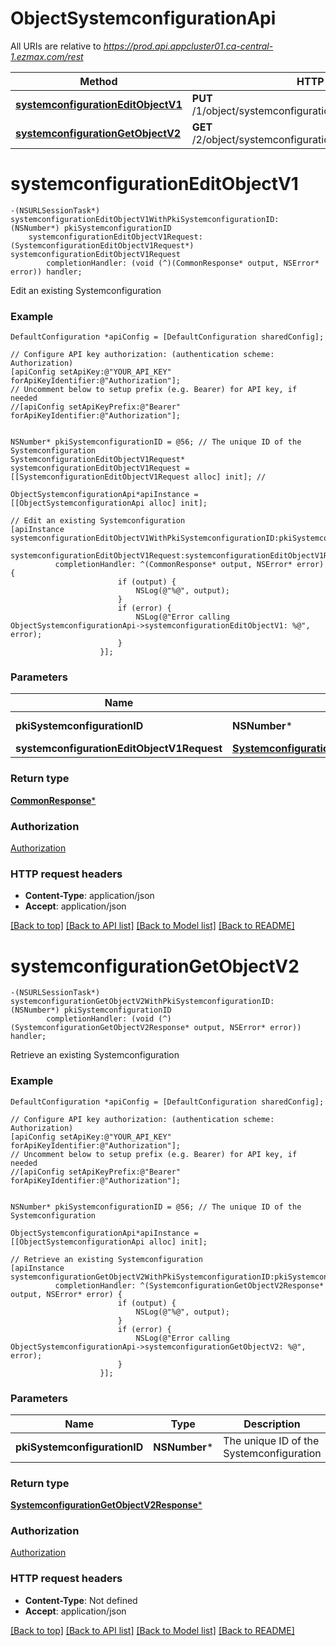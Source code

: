 # ObjectSystemconfigurationApi

All URIs are relative to *https://prod.api.appcluster01.ca-central-1.ezmax.com/rest*

Method | HTTP request | Description
------------- | ------------- | -------------
[**systemconfigurationEditObjectV1**](ObjectSystemconfigurationApi.md#systemconfigurationeditobjectv1) | **PUT** /1/object/systemconfiguration/{pkiSystemconfigurationID} | Edit an existing Systemconfiguration
[**systemconfigurationGetObjectV2**](ObjectSystemconfigurationApi.md#systemconfigurationgetobjectv2) | **GET** /2/object/systemconfiguration/{pkiSystemconfigurationID} | Retrieve an existing Systemconfiguration


# **systemconfigurationEditObjectV1**
```objc
-(NSURLSessionTask*) systemconfigurationEditObjectV1WithPkiSystemconfigurationID: (NSNumber*) pkiSystemconfigurationID
    systemconfigurationEditObjectV1Request: (SystemconfigurationEditObjectV1Request*) systemconfigurationEditObjectV1Request
        completionHandler: (void (^)(CommonResponse* output, NSError* error)) handler;
```

Edit an existing Systemconfiguration



### Example
```objc
DefaultConfiguration *apiConfig = [DefaultConfiguration sharedConfig];

// Configure API key authorization: (authentication scheme: Authorization)
[apiConfig setApiKey:@"YOUR_API_KEY" forApiKeyIdentifier:@"Authorization"];
// Uncomment below to setup prefix (e.g. Bearer) for API key, if needed
//[apiConfig setApiKeyPrefix:@"Bearer" forApiKeyIdentifier:@"Authorization"];


NSNumber* pkiSystemconfigurationID = @56; // The unique ID of the Systemconfiguration
SystemconfigurationEditObjectV1Request* systemconfigurationEditObjectV1Request = [[SystemconfigurationEditObjectV1Request alloc] init]; // 

ObjectSystemconfigurationApi*apiInstance = [[ObjectSystemconfigurationApi alloc] init];

// Edit an existing Systemconfiguration
[apiInstance systemconfigurationEditObjectV1WithPkiSystemconfigurationID:pkiSystemconfigurationID
              systemconfigurationEditObjectV1Request:systemconfigurationEditObjectV1Request
          completionHandler: ^(CommonResponse* output, NSError* error) {
                        if (output) {
                            NSLog(@"%@", output);
                        }
                        if (error) {
                            NSLog(@"Error calling ObjectSystemconfigurationApi->systemconfigurationEditObjectV1: %@", error);
                        }
                    }];
```

### Parameters

Name | Type | Description  | Notes
------------- | ------------- | ------------- | -------------
 **pkiSystemconfigurationID** | **NSNumber***| The unique ID of the Systemconfiguration | 
 **systemconfigurationEditObjectV1Request** | [**SystemconfigurationEditObjectV1Request***](SystemconfigurationEditObjectV1Request.md)|  | 

### Return type

[**CommonResponse***](CommonResponse.md)

### Authorization

[Authorization](../README.md#Authorization)

### HTTP request headers

 - **Content-Type**: application/json
 - **Accept**: application/json

[[Back to top]](#) [[Back to API list]](../README.md#documentation-for-api-endpoints) [[Back to Model list]](../README.md#documentation-for-models) [[Back to README]](../README.md)

# **systemconfigurationGetObjectV2**
```objc
-(NSURLSessionTask*) systemconfigurationGetObjectV2WithPkiSystemconfigurationID: (NSNumber*) pkiSystemconfigurationID
        completionHandler: (void (^)(SystemconfigurationGetObjectV2Response* output, NSError* error)) handler;
```

Retrieve an existing Systemconfiguration



### Example
```objc
DefaultConfiguration *apiConfig = [DefaultConfiguration sharedConfig];

// Configure API key authorization: (authentication scheme: Authorization)
[apiConfig setApiKey:@"YOUR_API_KEY" forApiKeyIdentifier:@"Authorization"];
// Uncomment below to setup prefix (e.g. Bearer) for API key, if needed
//[apiConfig setApiKeyPrefix:@"Bearer" forApiKeyIdentifier:@"Authorization"];


NSNumber* pkiSystemconfigurationID = @56; // The unique ID of the Systemconfiguration

ObjectSystemconfigurationApi*apiInstance = [[ObjectSystemconfigurationApi alloc] init];

// Retrieve an existing Systemconfiguration
[apiInstance systemconfigurationGetObjectV2WithPkiSystemconfigurationID:pkiSystemconfigurationID
          completionHandler: ^(SystemconfigurationGetObjectV2Response* output, NSError* error) {
                        if (output) {
                            NSLog(@"%@", output);
                        }
                        if (error) {
                            NSLog(@"Error calling ObjectSystemconfigurationApi->systemconfigurationGetObjectV2: %@", error);
                        }
                    }];
```

### Parameters

Name | Type | Description  | Notes
------------- | ------------- | ------------- | -------------
 **pkiSystemconfigurationID** | **NSNumber***| The unique ID of the Systemconfiguration | 

### Return type

[**SystemconfigurationGetObjectV2Response***](SystemconfigurationGetObjectV2Response.md)

### Authorization

[Authorization](../README.md#Authorization)

### HTTP request headers

 - **Content-Type**: Not defined
 - **Accept**: application/json

[[Back to top]](#) [[Back to API list]](../README.md#documentation-for-api-endpoints) [[Back to Model list]](../README.md#documentation-for-models) [[Back to README]](../README.md)

